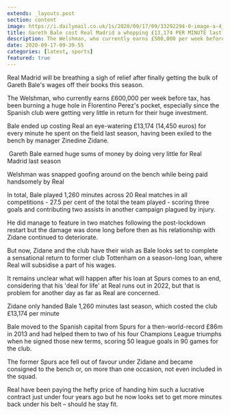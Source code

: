 ```yaml
---
extends: _layouts.post
section: content
image: https://i.dailymail.co.uk/1s/2020/09/17/09/33292294-0-image-a-4_1600329922134.jpg 
title: Gareth Bale cost Real Madrid a whopping £13,174 PER MINUTE last season 
description: The Welshman, who currently earns £500,000 per week before tax, has been burning a huge hole in Florentino Perezs pocket, with Real getting very little in return for their huge investment. 
date: 2020-09-17-09-39-55 
categories: [latest, sports] 
featured: true 
--- 
```

Real Madrid will be breathing a sigh of relief after finally getting the bulk of Gareth Bale's wages off their books this season.

The Welshman, who currently earns £600,000 per week before tax, has been burning a huge hole in Florentino Perez's pocket, especially since the Spanish club were getting very little in return for their huge investment. 

Bale ended up costing Real an eye-watering £13,174 (14,450 euros) for every minute he spent on the field last season, having been exiled to the bench by manager Zinedine Zidane.

 Gareth Bale earned huge sums of money by doing very little for Real Madrid last season

Welshman was snapped goofing around on the bench while being paid handsomely by Real

In total, Bale played 1,260 minutes across 20 Real matches in all competitions - 27.5 per cent of the total the team played - scoring three goals and contributing two assists in another campaign plagued by injury.

He did manage to feature in two matches following the post-lockdown restart but the damage was done long before then as his relationship with Zidane continued to deteriorate.

But now, Zidane and the club have their wish as Bale looks set to complete a sensational return to former club Tottenham on a season-long loan, where Real will subsidise a part of his wages.

It remains unclear what will happen after his loan at Spurs comes to an end, considering that his 'deal for life' at Real runs out in 2022, but that is problem for another day as far as Real are concerned. 

Zidane only handed Bale 1,260 minutes last season, which costed the club £13,174 per minute

Bale moved to the Spanish capital from Spurs for a then-world-record £86m in 2013 and had helped them to two of his four Champions League triumphs when he signed those new terms, scoring 50 league goals in 90 games for the club. 

The former Spurs ace fell out of favour under Zidane and became consigned to the bench or, on more than one occasion, not even included in the squad.

Real have been paying the hefty price of handing him such a lucrative contract just under four years ago but he now looks set to get more minutes back under his belt – should he stay fit.

